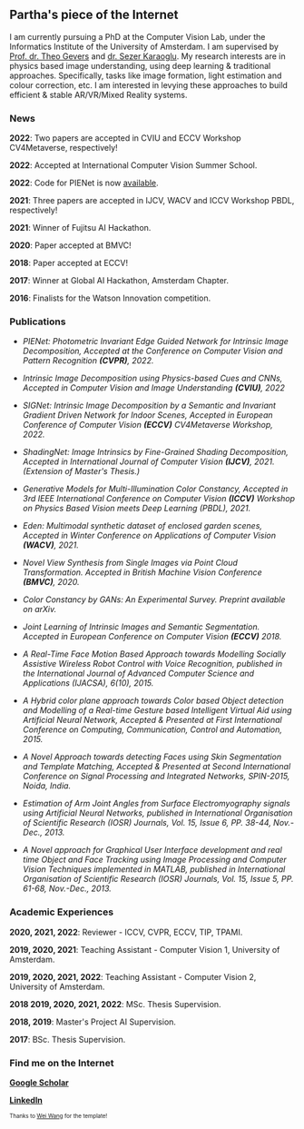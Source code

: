 ## Partha's piece of the Internet

I am currently pursuing a PhD at the Computer Vision Lab, under the Informatics Institute of the University of Amsterdam. I am supervised by [Prof. dr. Theo Gevers](https://staff.fnwi.uva.nl/th.gevers/) and [dr. Sezer Karaoglu](http://staff.science.uva.nl/~sezerk). My research interests are in physics based image understanding, using deep learning & traditional approaches. Specifically, tasks like image formation, light estimation and colour correction, etc. I am interested in levying these approaches to build efficient & stable AR/VR/Mixed Reality systems.

### News

**2022**: Two papers are accepted in CVIU and ECCV Workshop CV4Metaverse, respectively!

**2022**: Accepted at International Computer Vision Summer School. 

**2022**: Code for PIENet is now [available](https://ivi.fnwi.uva.nl/cv/pienet/). 

**2021**: Three papers are accepted in IJCV, WACV and ICCV Workshop PBDL, respectively!

**2021**: Winner of Fujitsu AI Hackathon.

**2020**: Paper accepted at BMVC!

**2018**: Paper accepted at ECCV!

**2017**: Winner at Global AI Hackathon, Amsterdam Chapter. 

**2016**: Finalists for the Watson Innovation competition. 

### Publications

* _PIENet: Photometric Invariant Edge Guided Network for Intrinsic Image Decomposition, Accepted at the Conference on Computer Vision and Pattern Recognition **(CVPR)**, 2022._

* _Intrinsic Image Decomposition using Physics-based Cues and CNNs, Accepted in Computer Vision and Image Understanding **(CVIU)**, 2022_

* _SIGNet: Intrinsic Image Decomposition by a Semantic and Invariant Gradient Driven Network for Indoor Scenes, Accepted in European Conference of Computer Vision **(ECCV)** CV4Metaverse Workshop, 2022._

* _ShadingNet: Image Intrinsics by Fine-Grained Shading Decomposition, Accepted in International Journal of Computer Vision **(IJCV)**, 2021. (Extension of Master's Thesis.)_

* _Generative Models for Multi-Illumination Color Constancy, Accepted in 3rd IEEE International Conference on Computer Vision **(ICCV)** Workshop on Physics Based Vision meets Deep Learning (PBDL), 2021._

* _Eden: Multimodal synthetic dataset of enclosed garden scenes, Accepted in Winter Conference on Applications of Computer Vision **(WACV)**, 2021._

* _Novel View Synthesis from Single Images via Point Cloud Transformation. Accepted in British Machine Vision Conference **(BMVC)**, 2020._

* _Color Constancy by GANs: An Experimental Survey. Preprint available on arXiv._

* _Joint Learning of Intrinsic Images and Semantic Segmentation. Accepted in European Conference on Computer Vision **(ECCV)** 2018._

* _A Real-Time Face Motion Based Approach towards Modelling Socially Assistive Wireless Robot Control with Voice Recognition, published in the International Journal of Advanced Computer Science and Applications (IJACSA), 6(10), 2015._

* _A Hybrid color plane approach towards Color based Object detection and Modelling of a Real-time Gesture based Intelligent Virtual Aid using Artificial Neural Network, Accepted & Presented at First International  Conference on Computing, Communication, Control and Automation, 2015._

* _A Novel Approach towards detecting Faces using Skin Segmentation and Template Matching, Accepted & Presented at Second International Conference on Signal Processing and Integrated Networks, SPIN-2015, Noida, India._

* _Estimation of Arm Joint Angles from Surface Electromyography signals using Artificial Neural Networks, published in International Organisation of Scientific Research (IOSR) Journals, Vol. 15, Issue 6, PP. 38-44, Nov.-Dec., 2013._

* _A Novel approach for Graphical User Interface development and real time Object and Face Tracking using Image Processing and Computer Vision Techniques implemented in MATLAB, published in International Organisation of Scientific Research (IOSR) Journals, Vol. 15, Issue 5, PP. 61-68, Nov.-Dec., 2013._

### Academic Experiences
**2020, 2021, 2022**:            Reviewer - ICCV, CVPR, ECCV, TIP, TPAMI.

**2019, 2020, 2021**:            Teaching Assistant - Computer Vision 1, University of Amsterdam. 

**2019, 2020, 2021, 2022**:      Teaching Assistant - Computer Vision 2, University of Amsterdam. 

**2018 2019, 2020, 2021, 2022**: MSc. Thesis Supervision.

**2018, 2019**:                  Master's Project AI Supervision.

**2017**:                        BSc. Thesis Supervision.

### Find me on the Internet

[**Google Scholar**](https://scholar.google.com/citations?user=4c_gDYEAAAAJ&hl=en)

[**LinkedIn**](https://www.linkedin.com/in/partha-das-898a78188/)

<sup><sup>Thanks to [Wei Wang](https://we-wan.github.io/) for the template!</sup></sup>
